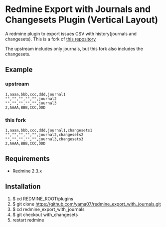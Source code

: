 Redmine Export with Journals and Changesets Plugin (Vertical Layout)
========================================
A redmine plugin to export issues CSV with history(journals and changesets).
This is a fork of [this repository](https://github.com/yama07/redmine_export_with_journals_and_changesets.git)

The upstream includes only journals, but this fork also includes the changesets.

Example
--------------------

### upstream

```
1,aaaa,bbb,ccc,ddd,journal1
"","","","","",journal2
"","","","","",journal3
2,AAAA,BBB,CCC,DDD
```

### this fork

```
1,aaaa,bbb,ccc,ddd,journal1,changesets1
"","","","","",journal2,changesets2
"","","","","",journal3,changesets3
2,AAAA,BBB,CCC,DDD
```


Requirements
---------------------
* Redmine 2.3.x

Installation
---------------------

1. $ cd REDMINE_ROOT/plugins
2. $ git clone https://github.com/yama07/redmine_export_with_journals.git
3. $ cd redmine_export_with_journals
4. $ git checkout with_changesets
5. restart redmine
